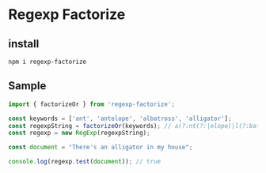 # Regexp Factorize

## install
`npm i regexp-factorize`

## Sample
```javascript
import { factorizeOr } from 'regexp-factorize';

const keywords = ['ant', 'antelope', 'albatross', 'alligator'];
const regexpString = factorizeOr(keywords); // a(?:nt(?:|elope)|l(?:batross|ligator))
const regexp = new RegExp(regexpString);

const document = "There's an alligator in my house";

console.log(regexp.test(document)); // true
```
